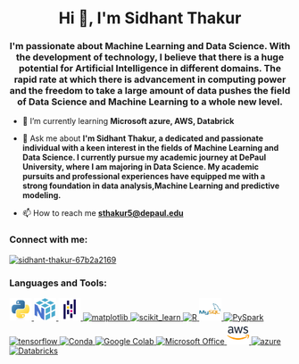 <h1 align="center">Hi 👋, I'm Sidhant Thakur</h1>
<h3 align="center">I'm passionate about Machine Learning and Data Science. With the development of technology, I believe that there is a huge potential for Artificial Intelligence in different domains. The rapid rate at which there is advancement in computing power and the freedom to take a large amount of data pushes the field of Data Science and Machine Learning to a whole new level.</h3>

- 🌱 I’m currently learning **Microsoft azure, AWS, Databrick**

- 💬 Ask me about **I'm Sidhant Thakur, a dedicated and passionate individual with a keen interest in the fields of Machine Learning and Data Science. I currently pursue my academic journey at DePaul University, where I am majoring in Data Science. My academic pursuits and professional experiences have equipped me with a strong foundation in data analysis,Machine Learning and predictive modeling.**

- 📫 How to reach me **sthakur5@depaul.edu**

<h3 align="left">Connect with me:</h3>
<p align="left">
<a href="https://linkedin.com/in/sidhant-thakur-67b2a2169" target="blank"><img align="center" src="https://raw.githubusercontent.com/rahuldkjain/github-profile-readme-generator/master/src/images/icons/Social/linked-in-alt.svg" alt="sidhant-thakur-67b2a2169" height="30" width="40" /></a>
</p>

<h3 align="left">Languages and Tools:</h3>
<p align="left">
  <a href="https://www.python.org" target="_blank" rel="noreferrer">
    <img src="https://raw.githubusercontent.com/devicons/devicon/master/icons/python/python-original.svg" alt="python" width="40" height="40"/>
  </a>
  <a href="https://numpy.org" target="_blank" rel="noreferrer">
    <img src="https://raw.githubusercontent.com/devicons/devicon/master/icons/numpy/numpy-original.svg" alt="numpy" width="40" height="40"/>
  </a>
  <a href="https://pandas.pydata.org" target="_blank" rel="noreferrer">
    <img src="https://raw.githubusercontent.com/devicons/devicon/2ae2a900d2f041da66e950e4d48052658d850630/icons/pandas/pandas-original.svg" alt="pandas" width="40" height="40"/>
  </a>
  <a href="https://matplotlib.org" target="_blank" rel="noreferrer">
    <img src="https://matplotlib.org/stable/_static/logo2_compressed.svg" alt="matplotlib" width="40" height="40"/>
  </a>
  <a href="https://scikit-learn.org" target="_blank" rel="noreferrer">
    <img src="https://upload.wikimedia.org/wikipedia/commons/0/05/Scikit_learn_logo_small.svg" alt="scikit_learn" width="40" height="40"/>
  </a>
  <a href="https://www.r-project.org" target="_blank" rel="noreferrer">
    <img src="https://www.r-project.org/logo/Rlogo.svg" alt="R" width="40" height="40"/>
  </a>
  <a href="https://www.mysql.com" target="_blank" rel="noreferrer">
    <img src="https://raw.githubusercontent.com/devicons/devicon/master/icons/mysql/mysql-original-wordmark.svg" alt="mysql" width="40" height="40"/>
  </a>
  <a href="https://spark.apache.org" target="_blank" rel="noreferrer">
    <img src="https://spark.apache.org/images/spark-logo-trademark.png" alt="PySpark" width="40" height="40"/>
  </a>
  <a href="https://www.tensorflow.org" target="_blank" rel="noreferrer"> <img src="https://www.vectorlogo.zone/logos/tensorflow/tensorflow-icon.svg" alt="tensorflow" width="40" height="40"/>
  </a>
  
  <!-- Add more links and icons for other skills you have -->


  <a href="https://conda.io" target="_blank" rel="noreferrer">
    <img src="https://conda.io/docs/_images/conda_logo.svg" alt="Conda" width="40" height="40"/>
  </a>
  <a href="https://colab.research.google.com" target="_blank" rel="noreferrer">
    <img src="https://colab.research.google.com/img/colab_favicon.ico" alt="Google Colab" width="40" height="40"/>
  </a>
  <a href="https://www.microsoft.com/en-us/microsoft-365/get-started-with-office-2019" target="_blank" rel="noreferrer">
    <img src="https://img.icons8.com/color/452/microsoft-office-2019.png" alt="Microsoft Office" width="40" height="40"/>
  </a>
  
  </a>
  <a href="https://aws.amazon.com" target="_blank" rel="noreferrer">
    <img src="https://raw.githubusercontent.com/devicons/devicon/master/icons/amazonwebservices/amazonwebservices-original-wordmark.svg" alt="aws" width="40" height="40"/>
  </a>
  <a href="https://azure.microsoft.com/en-in/" target="_blank" rel="noreferrer">
    <img src="https://www.vectorlogo.zone/logos/microsoft_azure/microsoft_azure-icon.svg" alt="azure" width="40" height="40"/>
  </a>
  <a href="https://databricks.com/" target="_blank" rel="noreferrer">
    <img src="https://databricks.com/wp-content/uploads/2018/03/db-academy.png" alt="Databricks" width="40" height="40"/>
  </a>
  <!-- Add more links and icons for other skills you have -->
  
  

</p>

